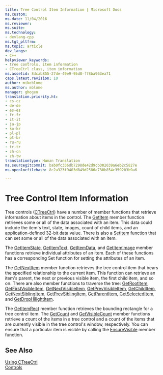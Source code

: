 ```yaml
---
title: Tree Control Item Information | Microsoft Docs
ms.custom: 
ms.date: 11/04/2016
ms.reviewer: 
ms.suite: 
ms.technology:
- devlang-cpp
ms.tgt_pltfrm: 
ms.topic: article
dev_langs:
- C++
helpviewer_keywords:
- tree controls, item information
- CTreeCtrl class, item information
ms.assetid: 8dcab855-27de-49e9-95d8-f78ba963ea71
caps.latest.revision: 10
author: mikeblome
ms.author: mblome
manager: ghogen
translation.priority.ht:
- cs-cz
- de-de
- es-es
- fr-fr
- it-it
- ja-jp
- ko-kr
- pl-pl
- pt-br
- ru-ru
- tr-tr
- zh-cn
- zh-tw
translationtype: Human Translation
ms.sourcegitcommit: bab0fc336db7298de42d9cb302039a6eb2c5827e
ms.openlocfilehash: 8c2a323f9403d849d2586a730b854c359203b9a6

---
```

# Tree Control Item Information
Tree controls ([CTreeCtrl](../mfc/reference/ctreectrl-class.md)) have a number of member functions that retrieve information about items in the control. The [GetItem](../mfc/reference/ctreectrl-class.md#ctreectrl__getitem) member function retrieves some or all of the data associated with an item. This data could include the item's text, state, images, count of child items, and an application-defined 32-bit data value. There is also a [SetItem](../mfc/reference/ctreectrl-class.md#ctreectrl__setitem) function that can set some or all of the data associated with an item.  
  
 The [GetItemState](../mfc/reference/ctreectrl-class.md#ctreectrl__getitemstate), [GetItemText](../mfc/reference/ctreectrl-class.md#ctreectrl__getitemtext), [GetItemData](../mfc/reference/ctreectrl-class.md#ctreectrl__getitemdata), and [GetItemImage](../mfc/reference/ctreectrl-class.md#ctreectrl__getitemimage) member functions retrieve individual attributes of an item. Each of these functions has a corresponding Set function for setting the attributes of an item.  
  
 The [GetNextItem](../mfc/reference/ctreectrl-class.md#ctreectrl__getnextitem) member function retrieves the tree control item that bears the specified relationship to the current item. This function can retrieve an item's parent, the next or previous visible item, the first child item, and so on. There are also member functions to traverse the tree: [GetRootItem](../mfc/reference/ctreectrl-class.md#ctreectrl__getrootitem), [GetFirstVisibleItem](../mfc/reference/ctreectrl-class.md#ctreectrl__getfirstvisibleitem), [GetNextVisibleItem](../mfc/reference/ctreectrl-class.md#ctreectrl__getnextvisibleitem), [GetPrevVisibleItem](../mfc/reference/ctreectrl-class.md#ctreectrl__getprevvisibleitem), [GetChildItem](../mfc/reference/ctreectrl-class.md#ctreectrl__getchilditem), [GetNextSiblingItem](../mfc/reference/ctreectrl-class.md#ctreectrl__getnextsiblingitem), [GetPrevSiblingItem](../mfc/reference/ctreectrl-class.md#ctreectrl__getprevsiblingitem), [GetParentItem](../mfc/reference/ctreectrl-class.md#ctreectrl__getparentitem), [GetSelectedItem](../mfc/reference/ctreectrl-class.md#ctreectrl__getselecteditem), and [GetDropHilightItem](../mfc/reference/ctreectrl-class.md#ctreectrl__getdrophilightitem).  
  
 The [GetItemRect](../mfc/reference/ctreectrl-class.md#ctreectrl__getitemrect) member function retrieves the bounding rectangle for a tree control item. The [GetCount](../mfc/reference/ctreectrl-class.md#ctreectrl__getcount) and [GetVisibleCount](../mfc/reference/ctreectrl-class.md#ctreectrl__getvisiblecount) member functions retrieve a count of the items in a tree control and a count of the items that are currently visible in the tree control's window, respectively. You can ensure that a particular item is visible by calling the [EnsureVisible](../mfc/reference/ctreectrl-class.md#ctreectrl__ensurevisible) member function.  
  
## See Also  
 [Using CTreeCtrl](../mfc/using-ctreectrl.md)   
 [Controls](../mfc/controls-mfc.md)




<!--HONumber=Jan17_HO2-->


